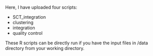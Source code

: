 Here, I have uploaded four scripts:

- SCT_integration
- clustering
- integration
- quality control

These R scripts can be directly run if you have the input files in /data directory from your working directory. 
